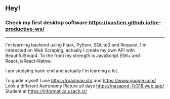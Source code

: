 ## Hey!

### Check my first desktop software https://vastien.github.io/be-productive-ws/

___________________________________________________________________________________________________________________________________________________________

I'm learning backend using Flask, Python, SQLite3 and Request. I'm interested on Web Scraping, actually I create my own API with BeautifulSoup4.
 To the front my strength is JavaScript ES6+ and React.js/React-Native.

I am studying back-end and actually I'm learning a lot. 

To guide myself I use https://roadmap.sh/ and https://www.google.com/                 
Look a different Astronomy Picture all days https://nasapod-7c318.web.app/                                                                                                                                                          
Student at https://informatica.usach.cl/ 
